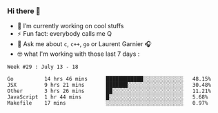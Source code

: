 ### Hi there 👋

<!--
**burgesQ/burgesQ** is a ✨ _special_ ✨ repository because its `README.md` (this file) appears on your GitHub profile.

Here are some ideas to get you started:

- 🌱 I’m currently learning ...
- 👯 I’m looking to collaborate on ...
- 🤔 I’m looking for help with ...
- 📫 How to reach me: ...
- 😄 Pronouns: ...
-->

- 🔭 I’m currently working on cool stuffs
- ⚡ Fun fact: everybody calls me Q 
- 💬 Ask me about `c`, `c++`, `go` or Laurent Garnier 🎧
- 🤓 what I'm working with those last 7 days :
<!--START_SECTION:waka-->
```text
Week #29 : July 13 - 18

Go          14 hrs 46 mins      ████████████░░░░░░░░░░░░░   48.15% 
JSX         9 hrs 21 mins       ███████░░░░░░░░░░░░░░░░░░   30.48% 
Other       3 hrs 26 mins       ██░░░░░░░░░░░░░░░░░░░░░░░   11.21% 
JavaScript  1 hr 44 mins        █░░░░░░░░░░░░░░░░░░░░░░░░   5.68% 
Makefile    17 mins             ░░░░░░░░░░░░░░░░░░░░░░░░░   0.97%
```
<!--END_SECTION:waka-->
